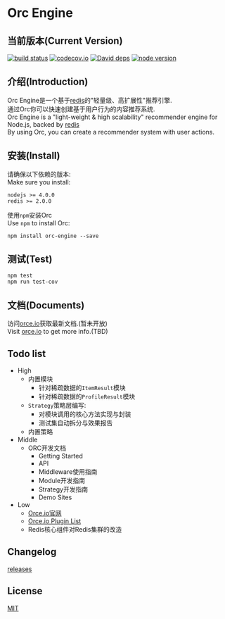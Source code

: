 Orc Engine
=

当前版本(Current Version)
----------
[![build status][travis-image]][travis-url]
[![codecov.io][codecov-image]][codecov-url]
[![David deps][david-image]][david-url]
[![node version][node-image]][node-url]

[travis-image]: https://img.shields.io/travis/baka397/Orc-Engine/master.svg?style=flat-square
[travis-url]: https://travis-ci.org/baka397/Orc-Engine
[codecov-image]: https://img.shields.io/codecov/c/github/baka397/Orc-Engine/master.svg?style=flat-square
[codecov-url]: https://codecov.io/github/baka397/Orc-Engine?branch=master
[david-image]: https://img.shields.io/david/baka397/Orc-Engine.svg?style=flat-square
[david-url]: https://david-dm.org/baka397/Orc-Engine
[node-image]: https://img.shields.io/badge/node.js-%3E=_4-green.svg?style=flat-square
[node-url]: http://nodejs.org/download/

介绍(Introduction)
----------
Orc Engine是一个基于[redis](http://redis.io/)的"轻量级、高扩展性"推荐引擎.  
通过Orc你可以快速创建基于用户行为的内容推荐系统.  
Orc Engine is a "light-weight & high scalability" recommender engine for Node.js, backed by [redis](http://redis.io/)  
By using Orc, you can create a recommender system with user actions.  

安装(Install)
----------
请确保以下依赖的版本:  
Make sure you install:
```
nodejs >= 4.0.0
redis >= 2.0.0
```

使用`npm`安装Orc  
Use `npm` to install Orc:
```
npm install orc-engine --save
```

测试(Test)
----------
```
npm test
npm run test-cov
```

文档(Documents)
----------
访问[orce.io](https://orce.io)获取最新文档.(暂未开放)  
Visit [orce.io](https://orce.io) to get more info.(TBD)

Todo list
----------
- High
    * 内置模块
        * 针对稀疏数据的`ItemResult`模块
        * 针对稀疏数据的`ProfileResult`模块
    * `Strategy`策略层编写:
        * 对模块调用的核心方法实现与封装
        * 测试集自动拆分与效果报告
    * 内置策略
- Middle
    * ORC开发文档
        * Getting Started
        * API
        * Middleware使用指南
        * Module开发指南
        * Strategy开发指南
        * Demo Sites
- Low
    * [Orce.io官网](https://github.com/baka397/Orc-engine-website)
    * [Orce.io Plugin List](https://github.com/baka397/Orc-engine-website)
    * Redis核心组件对Redis集群的改造

Changelog
----------
[releases](https://github.com/baka397/Orc-Engine/releases)

License
----------
[MIT](https://opensource.org/licenses/MIT)